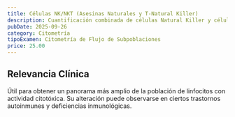 ```yaml
---
title: Células NK/NKT (Asesinas Naturales y T-Natural Killer)
description: Cuantificación combinada de células Natural Killer y células NK-T, que modulan la respuesta inmune.
pubDate: 2025-09-26
category: Citometría
tipoExamen: Citometría de Flujo de Subpoblaciones
price: 25.00
---
```


## Relevancia Clínica
Útil para obtener un panorama más amplio de la población de linfocitos con actividad citotóxica. Su alteración puede observarse en ciertos trastornos autoinmunes y deficiencias inmunológicas.